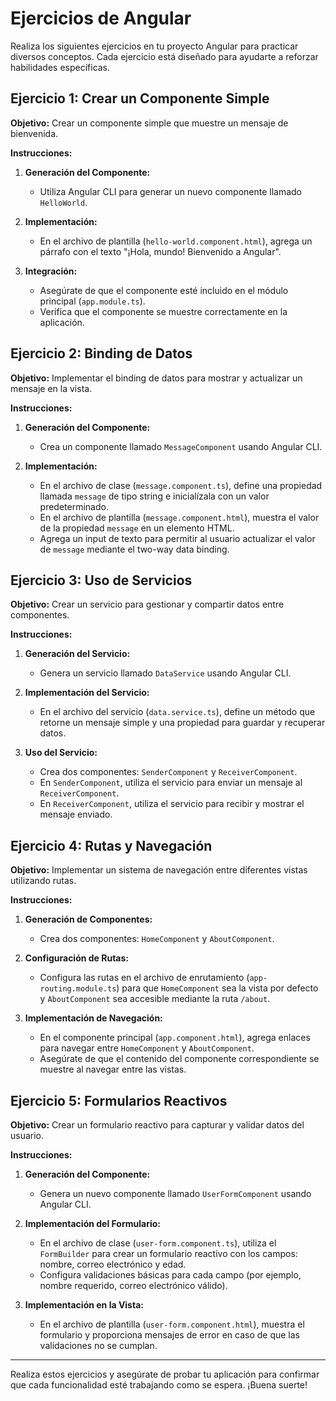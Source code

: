 # Ejercicios de Angular

Realiza los siguientes ejercicios en tu proyecto Angular para practicar diversos conceptos. Cada ejercicio está diseñado para ayudarte a reforzar habilidades específicas.

## Ejercicio 1: Crear un Componente Simple

**Objetivo:** Crear un componente simple que muestre un mensaje de bienvenida.

**Instrucciones:**

1. **Generación del Componente:**
   - Utiliza Angular CLI para generar un nuevo componente llamado `HelloWorld`.

2. **Implementación:**
   - En el archivo de plantilla (`hello-world.component.html`), agrega un párrafo con el texto "¡Hola, mundo! Bienvenido a Angular".

3. **Integración:**
   - Asegúrate de que el componente esté incluido en el módulo principal (`app.module.ts`).
   - Verifica que el componente se muestre correctamente en la aplicación.

## Ejercicio 2: Binding de Datos

**Objetivo:** Implementar el binding de datos para mostrar y actualizar un mensaje en la vista.

**Instrucciones:**

1. **Generación del Componente:**
   - Crea un componente llamado `MessageComponent` usando Angular CLI.

2. **Implementación:**
   - En el archivo de clase (`message.component.ts`), define una propiedad llamada `message` de tipo string e inicialízala con un valor predeterminado.
   - En el archivo de plantilla (`message.component.html`), muestra el valor de la propiedad `message` en un elemento HTML.
   - Agrega un input de texto para permitir al usuario actualizar el valor de `message` mediante el two-way data binding.

## Ejercicio 3: Uso de Servicios

**Objetivo:** Crear un servicio para gestionar y compartir datos entre componentes.

**Instrucciones:**

1. **Generación del Servicio:**
   - Genera un servicio llamado `DataService` usando Angular CLI.

2. **Implementación del Servicio:**
   - En el archivo del servicio (`data.service.ts`), define un método que retorne un mensaje simple y una propiedad para guardar y recuperar datos.

3. **Uso del Servicio:**
   - Crea dos componentes: `SenderComponent` y `ReceiverComponent`.
   - En `SenderComponent`, utiliza el servicio para enviar un mensaje al `ReceiverComponent`.
   - En `ReceiverComponent`, utiliza el servicio para recibir y mostrar el mensaje enviado.

## Ejercicio 4: Rutas y Navegación

**Objetivo:** Implementar un sistema de navegación entre diferentes vistas utilizando rutas.

**Instrucciones:**

1. **Generación de Componentes:**
   - Crea dos componentes: `HomeComponent` y `AboutComponent`.

2. **Configuración de Rutas:**
   - Configura las rutas en el archivo de enrutamiento (`app-routing.module.ts`) para que `HomeComponent` sea la vista por defecto y `AboutComponent` sea accesible mediante la ruta `/about`.

3. **Implementación de Navegación:**
   - En el componente principal (`app.component.html`), agrega enlaces para navegar entre `HomeComponent` y `AboutComponent`.
   - Asegúrate de que el contenido del componente correspondiente se muestre al navegar entre las vistas.

## Ejercicio 5: Formularios Reactivos

**Objetivo:** Crear un formulario reactivo para capturar y validar datos del usuario.

**Instrucciones:**

1. **Generación del Componente:**
   - Genera un nuevo componente llamado `UserFormComponent` usando Angular CLI.

2. **Implementación del Formulario:**
   - En el archivo de clase (`user-form.component.ts`), utiliza el `FormBuilder` para crear un formulario reactivo con los campos: nombre, correo electrónico y edad.
   - Configura validaciones básicas para cada campo (por ejemplo, nombre requerido, correo electrónico válido).

3. **Implementación en la Vista:**
   - En el archivo de plantilla (`user-form.component.html`), muestra el formulario y proporciona mensajes de error en caso de que las validaciones no se cumplan.

---

Realiza estos ejercicios y asegúrate de probar tu aplicación para confirmar que cada funcionalidad esté trabajando como se espera. ¡Buena suerte!

</details>

